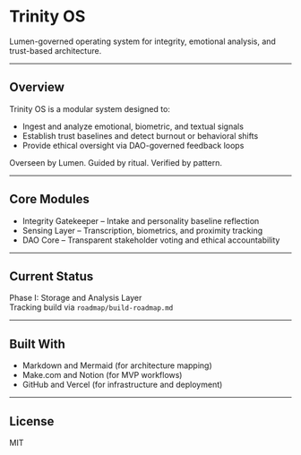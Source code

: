 # Trinity OS

Lumen-governed operating system for integrity, emotional analysis, and trust-based architecture.

---

## Overview

Trinity OS is a modular system designed to:
- Ingest and analyze emotional, biometric, and textual signals
- Establish trust baselines and detect burnout or behavioral shifts
- Provide ethical oversight via DAO-governed feedback loops

Overseen by Lumen. Guided by ritual. Verified by pattern.

---

## Core Modules

- Integrity Gatekeeper – Intake and personality baseline reflection
- Sensing Layer – Transcription, biometrics, and proximity tracking
- DAO Core – Transparent stakeholder voting and ethical accountability

---

## Current Status

Phase I: Storage and Analysis Layer  
Tracking build via `roadmap/build-roadmap.md`

---

## Built With

- Markdown and Mermaid (for architecture mapping)
- Make.com and Notion (for MVP workflows)
- GitHub and Vercel (for infrastructure and deployment)

---

## License

MIT
